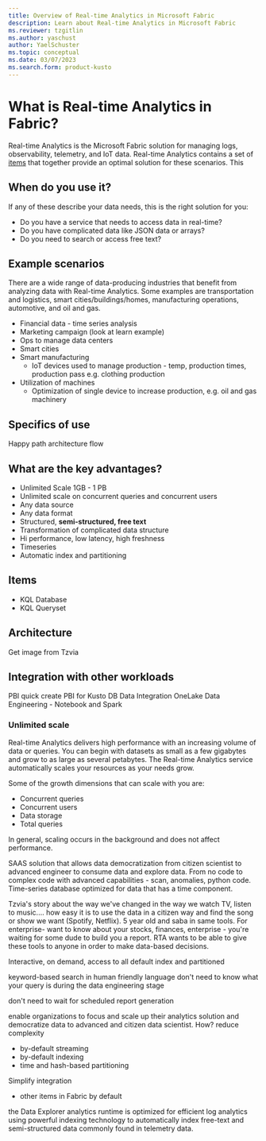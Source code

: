 ```yaml
---
title: Overview of Real-time Analytics in Microsoft Fabric
description: Learn about Real-time Analytics in Microsoft Fabric
ms.reviewer: tzgitlin
ms.author: yaschust
author: YaelSchuster
ms.topic: conceptual
ms.date: 03/07/2023
ms.search.form: product-kusto
---
```

# What is Real-time Analytics in Fabric?

Real-time Analytics is the Microsoft Fabric solution for managing logs, observability, telemetry, and IoT data. Real-time Analytics contains a set of [items](#items) that together provide an optimal solution for these scenarios. This

## When do you use it?

If any of these describe your data needs, this is the right solution for you:

* Do you have a service that needs to access data in real-time?
* Do you have complicated data like JSON data or arrays?
* Do you need to search or access free text?

## Example scenarios

There are a wide range of data-producing industries that benefit from analyzing data with Real-time Analytics. Some examples are transportation and logistics, smart cities/buildings/homes, manufacturing operations, automotive, and oil and gas.

* Financial data - time series analysis 
* Marketing campaign (look at learn example)
* Ops to manage data centers
* Smart cities
* Smart manufacturing
    * IoT devices used to manage production - temp, production times, production pass e.g. clothing production
* Utilization of machines
    * Optimization of single device to increase production, e.g. oil and gas machinery


## Specifics of use

Happy path architecture flow

## What are the key advantages?

* Unlimited Scale 1GB - 1 PB
* Unlimited scale on concurrent queries and concurrent users
* Any data source
* Any data format
* Structured, **semi-structured, free text**
* Transformation of complicated data structure
* Hi performance, low latency, high freshness
* Timeseries
* Automatic index and partitioning

## Items

* KQL Database
* KQL Queryset

## Architecture

Get image from Tzvia

## Integration with other workloads

PBI quick create
PBI for Kusto DB
Data Integration 
OneLake
Data Engineering - Notebook and Spark

### Unlimited scale

Real-time Analytics delivers high performance with an increasing volume of data or queries. You can begin with datasets as small as a few gigabytes and grow to as large as several petabytes. The Real-time Analytics service automatically scales your resources as your needs grow.

Some of the growth dimensions that can scale with you are:

* Concurrent queries
* Concurrent users
* Data storage
* Total queries

In general, scaling occurs in the background and does not affect performance.




SAAS solution that allows data democratization from citizen scientist to advanced engineer to consume data and explore data. From no code to complex code with advanced capabilities - scan, anomalies, python code.
Time-series database optimized for data that has a time component.

Tzvia's story about the way we've changed in the way we watch TV, listen to music.... how easy it is to use the data in a citizen way and find the song or show we want (Spotify, Netflix). 5 year old and saba in same tools. For enterprise- want to know about your stocks, finances, enterprise - you're waiting for some dude to build you a report. RTA wants to be able to give these tools to anyone in order to make data-based decisions.

Interactive, on demand, access to all
default index and partitioned

keyword-based search in human friendly language
don't need to know what your query is during the data engineering stage

don't need to wait for scheduled report generation

enable organizations to focus and scale up their analytics solution and democratize data to advanced and citizen data scientist. How? 
reduce complexity
* by-default streaming
* by-default indexing
* time and hash-based partitioning

Simplify integration
* other items in Fabric by default


the Data Explorer analytics runtime is optimized for efficient log analytics using powerful indexing technology to automatically index free-text and semi-structured data commonly found in telemetry data.